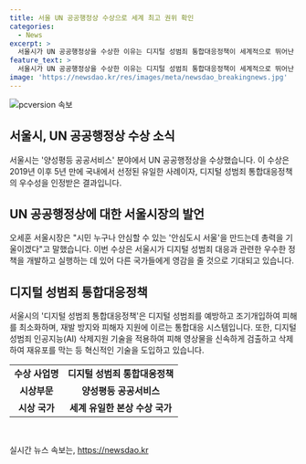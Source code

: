 ```yaml
---
title: 서울 UN 공공행정상 수상으로 세계 최고 권위 확인
categories:
  - News
excerpt: >
  서울시가 UN 공공행정상을 수상한 이유는 디지털 성범죄 통합대응정책이 세계적으로 뛰어난 양성평등 공공서비스로 선정됐기 때문이다. 이 정책은 디지털 성범죄 예방부터 재발방지까지 통합대응 시스템으로 구축되어 있으며, 특히 디지털 성범죄에 대한 인공지능(AI) 삭제지원 기술을 개발해 영상물을 빠르게 삭제하고 재유포를 막는다. 시장은 안심도시 서울을 만들기 위해 디지털 성범죄에 신속하게 대응하고 있다고 강조했다. UN 공공행정상은 이 정책이 SDGs를 실현하는 데 중요한 역할을 한다고 평가했다.
feature_text: >
  서울시가 UN 공공행정상을 수상한 이유는 디지털 성범죄 통합대응정책이 세계적으로 뛰어난 양성평등 공공서비스로 선정됐기 때문이다. 이 정책은 디지털 성범죄 예방부터 재발방지까지 통합대응 시스템으로 구축되어 있으며, 특히 디지털 성범죄에 대한 인공지능(AI) 삭제지원 기술을 개발해 영상물을 빠르게 삭제하고 재유포를 막는다. 시장은 안심도시 서울을 만들기 위해 디지털 성범죄에 신속하게 대응하고 있다고 강조했다. UN 공공행정상은 이 정책이 SDGs를 실현하는 데 중요한 역할을 한다고 평가했다.
image: 'https://newsdao.kr/res/images/meta/newsdao_breakingnews.jpg'
---
```


<p><img src="https://newsdao.kr/res/images/meta/newsdao_breakingnews.jpg" alt="pcversion 속보" /></p>

<h2 data-ke-size="size26">서울시, UN 공공행정상 수상 소식</h2>

<p data-ke-size="size16">서울시는 '양성평등 공공서비스' 분야에서 UN 공공행정상을 수상했습니다. 이 수상은 2019년 이후 5년 만에 국내에서 선정된 유일한 사례이자, 디지털 성범죄 통합대응정책의 우수성을 인정받은 결과입니다.</p>

<h2 data-ke-size="size26">UN 공공행정상에 대한 서울시장의 발언</h2>

<p data-ke-size="size16">오세훈 서울시장은 "시민 누구나 안심할 수 있는 '안심도시 서울'을 만드는데 총력을 기울이겠다"고 말했습니다. 이번 수상은 서울시가 디지털 성범죄 대응과 관련한 우수한 정책을 개발하고 실행하는 데 있어 다른 국가들에게 영감을 줄 것으로 기대되고 있습니다.</p>

<h2 data-ke-size="size26">디지털 성범죄 통합대응정책</h2>

<p data-ke-size="size16">서울시의 '디지털 성범죄 통합대응정책'은 디지털 성범죄를 예방하고 조기개입하여 피해를 최소화하며, 재발 방지와 피해자 지원에 이르는 통합대응 시스템입니다. 또한, 디지털 성범죄 인공지능(AI) 삭제지원 기술을 적용하여 피해 영상물을 신속하게 검출하고 삭제하여 재유포를 막는 등 혁신적인 기술을 도입하고 있습니다.</p>

<table>
  <tr>
    <td style="text-align: center; height: 17px;"><b>수상 사업명</b></td>
    <td style="text-align: center; height: 17px;"><b>디지털 성범죄 통합대응정책</b></td>
  </tr>
  <tr>
    <td style="text-align: center; height: 17px;"><b>시상부문</b></td>
    <td style="text-align: center; height: 17px;"><b>양성평등 공공서비스</b></td>
  </tr>
  <tr>
    <td style="text-align: center; height: 17px;"><b>시상 국가</b></td>
    <td style="text-align: center; height: 17px;"><b>세계 유일한 본상 수상 국가</b></td>
  </tr>
</table>

<p data-ke-size="size16">&nbsp;</p>
실시간 뉴스 속보는, <a href="https://newsdao.kr" rel="dofollow">https://newsdao.kr</a>


